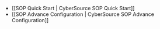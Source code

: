 - [[SOP Quick Start | CyberSource SOP Quick Start]]
- [[SOP Advance Configuration | CyberSource SOP Advance Configuration]]
